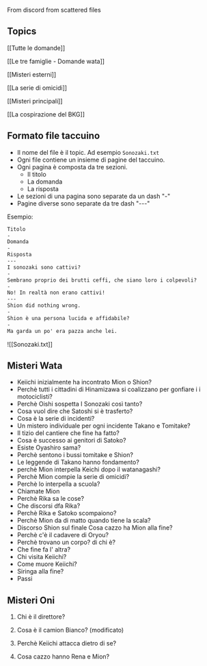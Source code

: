 
From discord
from scattered files


## Topics

[[Tutte le domande]]

[[Le tre famiglie - Domande wata]]

[[Misteri esterni]]

[[La serie di omicidi]]

[[Misteri principali]]

[[La cospirazione del BKG]]






## Formato file taccuino
- Il nome del file è il topic. Ad esempio `Sonozaki.txt`
- Ogni file contiene un insieme di pagine del taccuino.
- Ogni pagina è composta da tre sezioni.
	- Il titolo
	- La domanda
	- La risposta
- Le sezioni di una pagina sono separate da un dash "-"
- Pagine diverse sono separate da tre dash "---"




Esempio:
```Sonozaki.txt
Titolo
-
Domanda
-
Risposta
---
I sonozaki sono cattivi?
-
Sembrano proprio dei brutti ceffi, che siano loro i colpevoli?
-
No! In realtà non erano cattivi!
---
Shion did nothing wrong.
-
Shion è una persona lucida e affidabile?
-
Ma garda un po' era pazza anche lei.
```
![[Sonozaki.txt]]





## Misteri Wata
- Keiichi inizialmente ha incontrato Mion o Shion?
- Perchè tutti i cittadini di Hinamizawa si coalizzano per gonfiare i i motociclisti?
- Perchè Oishi sospetta I Sonozaki così tanto?
- Cosa vuol dire che Satoshi si è trasferto?
- Cosa è la serie di incidenti?
- Un mistero individuale per ogni incidente Takano e Tomitake?
- Il tizio del cantiere che fine ha fatto?
- Cosa è successo ai genitori di Satoko?
- Esiste Oyashiro sama?
- Perchè sentono i bussi tomitake e Shion?
- Le leggende di Takano hanno fondamento?
- perchè Mion interpella Keichi dopo il watanagashi?
- Perchè Mion compie la serie di omicidi?
- Perchè lo interpella a scuola?
- Chiamate Mion
- Perchè Rika sa le cose?
- Che discorsi dfa Rika?
- Perchè Rika e Satoko scompaiono?
- Perchè Mion da di matto quando tiene la scala?
- Discorso Shion sul finale Cosa cazzo ha Mion alla fine?
- Perchè c'è il cadavere di Oryou?
- Perchè trovano un corpo? di chi è?
- Che fine fa l' altra?
- Chi visita Keiichi?
- Come muore Keiichi?
- Siringa alla fine?
- Passi

## Misteri Oni
1. Chi è il direttore?
    
2. Cosa è il camion Bianco? (modificato)
    
3. Perchè Keiichi attacca dietro di se?
    
4. Cosa cazzo hanno Rena e Mion?